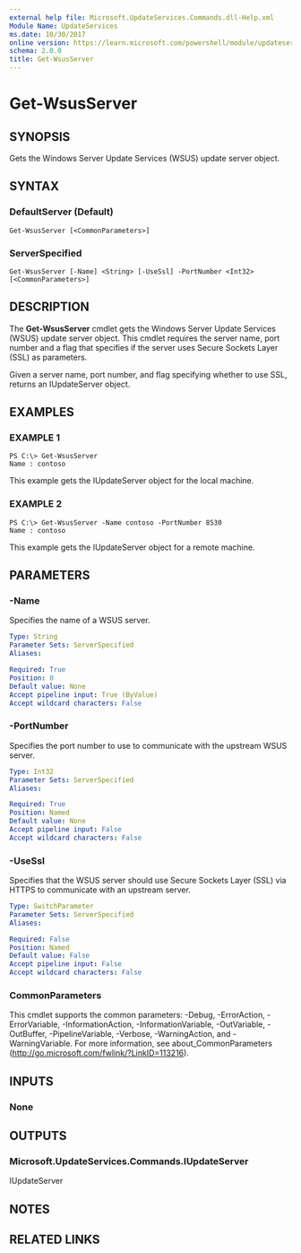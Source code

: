 ```yaml
---
external help file: Microsoft.UpdateServices.Commands.dll-Help.xml
Module Name: UpdateServices
ms.date: 10/30/2017
online version: https://learn.microsoft.com/powershell/module/updateservices/get-wsusserver?view=windowsserver2012r2-ps&wt.mc_id=ps-gethelp
schema: 2.0.0
title: Get-WsusServer
---
```


# Get-WsusServer

## SYNOPSIS
Gets the Windows Server Update Services (WSUS) update server object.

## SYNTAX

### DefaultServer (Default)
```
Get-WsusServer [<CommonParameters>]
```

### ServerSpecified
```
Get-WsusServer [-Name] <String> [-UseSsl] -PortNumber <Int32> [<CommonParameters>]
```

## DESCRIPTION
The **Get-WsusServer** cmdlet gets the Windows Server Update Services (WSUS) update server object.
This cmdlet requires the server name, port number and a flag that specifies if the server uses Secure Sockets Layer (SSL) as parameters.

Given a server name, port number, and flag specifying whether to use SSL, returns an IUpdateServer object.

## EXAMPLES

### EXAMPLE 1
```
PS C:\> Get-WsusServer
Name : contoso
```

This example gets the IUpdateServer object for the local machine.

### EXAMPLE 2
```
PS C:\> Get-WsusServer -Name contoso -PortNumber 8530
Name : contoso
```

This example gets the IUpdateServer object for a remote machine.

## PARAMETERS

### -Name
Specifies the name of a WSUS server.

```yaml
Type: String
Parameter Sets: ServerSpecified
Aliases: 

Required: True
Position: 0
Default value: None
Accept pipeline input: True (ByValue)
Accept wildcard characters: False
```

### -PortNumber
Specifies the port number to use to communicate with the upstream WSUS server.

```yaml
Type: Int32
Parameter Sets: ServerSpecified
Aliases: 

Required: True
Position: Named
Default value: None
Accept pipeline input: False
Accept wildcard characters: False
```

### -UseSsl
Specifies that the WSUS server should use Secure Sockets Layer (SSL) via HTTPS to communicate with an upstream server.

```yaml
Type: SwitchParameter
Parameter Sets: ServerSpecified
Aliases: 

Required: False
Position: Named
Default value: False
Accept pipeline input: False
Accept wildcard characters: False
```

### CommonParameters
This cmdlet supports the common parameters: -Debug, -ErrorAction, -ErrorVariable, -InformationAction, -InformationVariable, -OutVariable, -OutBuffer, -PipelineVariable, -Verbose, -WarningAction, and -WarningVariable. For more information, see about_CommonParameters (http://go.microsoft.com/fwlink/?LinkID=113216).

## INPUTS

### None

## OUTPUTS

### Microsoft.UpdateServices.Commands.IUpdateServer
IUpdateServer

## NOTES

## RELATED LINKS


